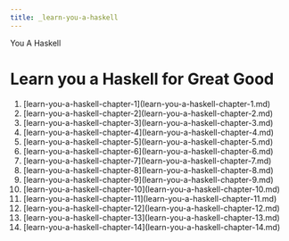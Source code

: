 ```yaml
---
title: _learn-you-a-haskell
---
```


You A Haskell

# Learn you a Haskell for Great Good

1.  \[learn-you-a-haskell-chapter-1](learn-you-a-haskell-chapter-1.md)
2.  \[learn-you-a-haskell-chapter-2](learn-you-a-haskell-chapter-2.md)
3.  \[learn-you-a-haskell-chapter-3](learn-you-a-haskell-chapter-3.md)
4.  \[learn-you-a-haskell-chapter-4](learn-you-a-haskell-chapter-4.md)
5.  \[learn-you-a-haskell-chapter-5](learn-you-a-haskell-chapter-5.md)
6.  \[learn-you-a-haskell-chapter-6](learn-you-a-haskell-chapter-6.md)
7.  \[learn-you-a-haskell-chapter-7](learn-you-a-haskell-chapter-7.md)
8.  \[learn-you-a-haskell-chapter-8](learn-you-a-haskell-chapter-8.md)
9.  \[learn-you-a-haskell-chapter-9](learn-you-a-haskell-chapter-9.md)
10. \[learn-you-a-haskell-chapter-10](learn-you-a-haskell-chapter-10.md)
11. \[learn-you-a-haskell-chapter-11](learn-you-a-haskell-chapter-11.md)
12. \[learn-you-a-haskell-chapter-12](learn-you-a-haskell-chapter-12.md)
13. \[learn-you-a-haskell-chapter-13](learn-you-a-haskell-chapter-13.md)
14. \[learn-you-a-haskell-chapter-14](learn-you-a-haskell-chapter-14.md)
